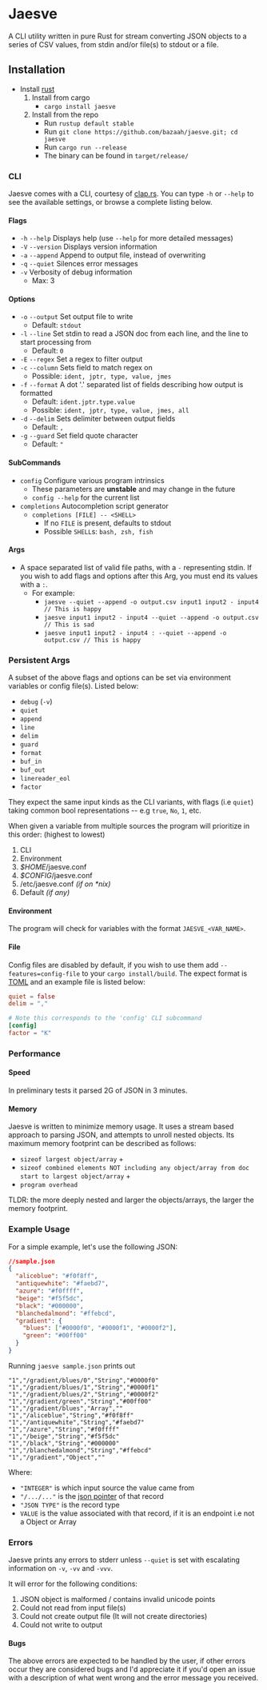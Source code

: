 # Jaesve

A CLI utility written in pure Rust for stream converting JSON objects to a series of CSV values, from stdin and/or file(s) to stdout or a file.

## Installation

- Install [rust](https://www.rust-lang.org/tools/install)
  1. Install from cargo
      - `cargo install jaesve`
  2. Install from the repo
      - Run `rustup default stable`
      - Run `git clone https://github.com/bazaah/jaesve.git; cd jaesve`
      - Run `cargo run --release`
      - The binary can be found in `target/release/`

### CLI

Jaesve comes with a CLI, courtesy of [clap.rs](https://github.com/clap-rs/clap). You can type `-h` or `--help` to see the available settings, or browse a complete listing below.

#### Flags

- `-h` `--help` Displays help (use `--help` for more detailed messages)
- `-V` `--version` Displays version information
- `-a` `--append` Append to output file, instead of overwriting
- `-q` `--quiet` Silences error messages
- `-v` Verbosity of debug information
  - Max: 3

#### Options

- `-o` `--output` Set output file to write
  - Default: `stdout`
- `-l` `--line` Set stdin to read a JSON doc from each line, and the line to start processing from
  - Default: `0`
- `-E` `--regex` Set a regex to filter output
- `-c` `--column` Sets field to match regex on
  - Possible: `ident, jptr, type, value, jmes`
- `-f` `--format` A dot '.' separated list of fields describing how output is formatted
  - Default: `ident.jptr.type.value`
  - Possible: `ident, jptr, type, value, jmes, all`
- `-d` `--delim` Sets delimiter between output fields
  - Default: `,`
- `-g` `--guard` Set field quote character
  - Default: `"`

#### SubCommands

- `config` Configure various program intrinsics
  - These parameters are **unstable** and may change in the future
  - `config --help` for the current list
- `completions` Autocompletion script generator
  - `completions [FILE] -- <SHELL>`
    - If no `FILE` is present, defaults to stdout
    - Possible `SHELL`s: `bash, zsh, fish`

#### Args

- A space separated list of valid file paths, with a `-` representing stdin. If you wish to add flags and options after this Arg, you must end its values with a `:`.
  - For example:
    - `jaesve --quiet --append -o output.csv input1 input2 - input4 // This is happy`
    - `jaesve input1 input2 - input4 --quiet --append -o output.csv // This is sad`
    - `jaesve input1 input2 - input4 : --quiet --append -o output.csv // This is happy`

### Persistent Args

A subset of the above flags and options can be set via environment variables or config file(s). Listed below:

- `debug` (`-v`)
- `quiet`
- `append`
- `line`
- `delim`
- `guard`
- `format`
- `buf_in`
- `buf_out`
- `linereader_eol`
- `factor`

They expect the same input kinds as the CLI variants, with flags (i.e `quiet`) taking common bool representations -- e.g `true`, `No`, `1`, etc.

When given a variable from multiple sources the program will prioritize in this order: (highest to lowest)

1. CLI
2. Environment
3. *$HOME*/jaesve.conf
4. *$CONFIG*/jaesve.conf
5. /etc/jaesve.conf _(if on *nix)_
6. Default _(if any)_

#### Environment

The program will check for variables with the format `JAESVE_<VAR_NAME>`.

#### File

Config files are disabled by default, if you wish to use them add `--features=config-file` to your `cargo install/build`. The expect format is [TOML](https://github.com/toml-lang/toml) and an example file is listed below:

```toml
quiet = false
delim = ","

# Note this corresponds to the 'config' CLI subcommand
[config]
factor = "K"
```

### Performance

#### Speed

In preliminary tests it parsed 2G of JSON in 3 minutes.

#### Memory

Jaesve is written to minimize memory usage. It uses a stream based approach to parsing JSON, and attempts to unroll nested objects. Its maximum memory footprint can be described as follows:

- `sizeof largest object/array` +
- `sizeof combined elements NOT including any object/array from doc start to largest object/array` +
- `program overhead`

TLDR: the more deeply nested and larger the objects/arrays, the larger the memory footprint.

### Example Usage

For a simple example, let's use the following JSON:

```json
//sample.json
{
  "aliceblue": "#f0f8ff",
  "antiquewhite": "#faebd7",
  "azure": "#f0ffff",
  "beige": "#f5f5dc",
  "black": "#000000",
  "blanchedalmond": "#ffebcd",
  "gradient": {
    "blues": ["#0000f0", "#0000f1", "#0000f2"],
    "green": "#00ff00"
  }
}
```

Running `jaesve sample.json` prints out

```csv
"1","/gradient/blues/0","String","#0000f0"
"1","/gradient/blues/1","String","#0000f1"
"1","/gradient/blues/2","String","#0000f2"
"1","/gradient/green","String","#00ff00"
"1","/gradient/blues","Array",""
"1","/aliceblue","String","#f0f8ff"
"1","/antiquewhite","String","#faebd7"
"1","/azure","String","#f0ffff"
"1","/beige","String","#f5f5dc"
"1","/black","String","#000000"
"1","/blanchedalmond","String","#ffebcd"
"1","/gradient","Object",""
```

Where:

- `"INTEGER"` is which input source the value came from
- `"/.../..."` is the [json pointer](https://tools.ietf.org/html/rfc6901) of that record
- `"JSON TYPE"` is the record type
- `VALUE` is the value associated with that record, if it is an endpoint i.e not a Object or Array

### Errors

Jaesve prints any errors to stderr unless `--quiet` is set with escalating information on `-v`, `-vv` and `-vvv`.

It will error for the following conditions:

1. JSON object is malformed / contains invalid unicode points
2. Could not read from input file(s)
3. Could not create output file (It will not create directories)
4. Could not write to output

#### Bugs

The above errors are expected to be handled by the user, if other errors occur they are considered bugs and I'd appreciate it if you'd open an issue with a description of what went wrong and the error message you received.
